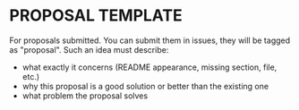# PROPOSAL TEMPLATE 

For proposals submitted. You can submit them in issues, they will be tagged as "proposal". Such an idea must describe:
- what exactly it concerns (README appearance, missing section, file, etc.)
- why this proposal is a good solution or better than the existing one
- what problem the proposal solves
